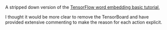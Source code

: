 A stripped down version of the [TensorFlow word embedding basic tutorial](https://github.com/tensorflow/tensorflow/blob/r1.6/tensorflow/examples/tutorials/word2vec/word2vec_basic.py),

I thought it would be more clear to remove the TensorBoard and have provided extensive commenting to make the reason for each action explicit. 

